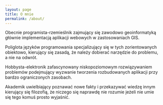 ```yaml
---
layout: page
title: O mnie
permalink: /about/
---
```


Obecnie programista-rzemieślnik zajmujący się zawodowo geoinformatyką
głównie implementacją aplikacji webowych w zastosowaniach GIS.

Poliglota języków programowania specjalizujący się w tych zorientowanych obiektowo,
kierujący się zasadą, że należy dobierać narzędzie do problemu, a nie na odwrót.

Hobbysta-elektronik zafascynowany niskopoziomowym rozwiązywaniem problemów podejmujący
wyzwanie tworzenia rozbudowanych aplikacji przy bardzo ograniczonych zasobach.

Akademik uwielbiający poznawać nowe fakty i przekazywać wiedzę innym kierujący
się filozofią, że niczego się naprawdę nie rozumie jeżeli nie umie się tego komuś prosto wyjaśnić.
